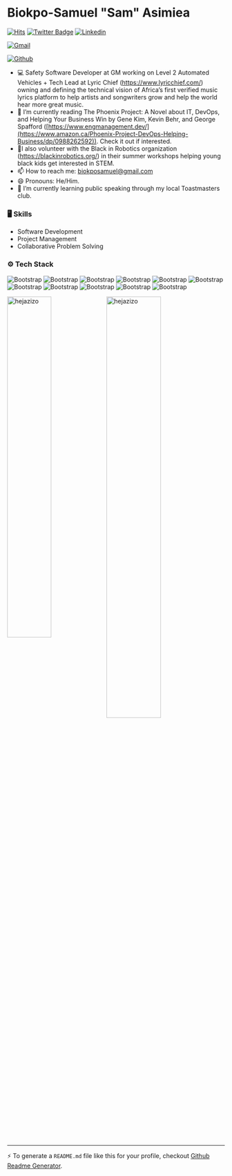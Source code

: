 # Biokpo-Samuel "Sam" Asimiea

[![Hits](https://hits.seeyoufarm.com/api/count/incr/badge.svg?url=https%3A%2F%2Fgithub.com%2Fhejazizo%2Fhejazizo&count_bg=%2379C83D&title_bg=%23555555&icon=&icon_color=%23E7E7E7&title=Profile+Views&edge_flat=false)](https://hits.seeyoufarm.com)
[![Twitter Badge](https://img.shields.io/badge/-Twitter-1da1f2?labelColor=1da1f2&logo=twitter&logoColor=white&link=https://twitter.com/SamuelBiokpo)](https://twitter.com/SamuelBiokpo)
[![Linkedin](https://img.shields.io/badge/-LinkedIn-blue?style=flat&logo=Linkedin&logoColor=white)](https://www.linkedin.com/in/biokpo-samuel-asimiea//)

[![Gmail](https://img.shields.io/badge/-Gmail-c14438?style=flat&logo=Gmail&logoColor=white)](mailto:biokposamuel@gmail.com)

[![Github](https://img.shields.io/github/followers/hejazizo?label=Follow&style=social)](https://github.com/hejazizo)

- 💻 Safety Software Developer at GM working on Level 2 Automated Vehicles + Tech Lead at Lyric Chief (https://www.lyricchief.com/) owning and defining the technical vision of Africa’s first verified music lyrics platform to help artists and songwriters grow and help the world hear more great music.
- 🤔 I’m currently reading The Phoenix Project: A Novel about IT, DevOps, and Helping Your Business Win by Gene Kim, Kevin Behr, and George Spafford ([https://www.engmanagement.dev/](https://www.amazon.ca/Phoenix-Project-DevOps-Helping-Business/dp/0988262592)). Check it out if interested.
- 🌱I also volunteer with the Black in Robotics organization (https://blackinrobotics.org/) in their summer workshops helping young black kids get interested in STEM.
- 📫 How to reach me: biokposamuel@gmail.com
- 😄 Pronouns: He/Him.
- 🏫 I’m currently learning public speaking through my local Toastmasters club.


### 🖥 Skills

- Software Development
- Project Management
- Collaborative Problem Solving
### ⚙️ Tech Stack

![Bootstrap](https://img.shields.io/badge/-C%2B%2B-05122A?style=flat&logo=C++&color=353535) ![Bootstrap](https://img.shields.io/badge/-C-05122A?style=flat&logo=C&color=353535) ![Bootstrap](https://img.shields.io/badge/-C%23-05122A?style=flat&logo=C#&color=353535) ![Bootstrap](https://img.shields.io/badge/-Python-05122A?style=flat&logo=Python&color=353535) ![Bootstrap](https://img.shields.io/badge/-Docker-05122A?style=flat&logo=Docker&color=353535) ![Bootstrap](https://img.shields.io/badge/-PyTorch-05122A?style=flat&logo=PyTorch&color=353535) ![Bootstrap](https://img.shields.io/badge/-MATLAB/Simulink-05122A?style=flat&logo=MATLAB/Simulink&color=353535) ![Bootstrap](https://img.shields.io/badge/-Visual%20Studio%20Code-05122A?style=flat&logo=Visual-Studio-Code&color=353535) ![Bootstrap](https://img.shields.io/badge/-Linux-05122A?style=flat&logo=Linux&color=353535) ![Bootstrap](https://img.shields.io/badge/-Webflow-05122A?style=flat&logo=Webflow&color=353535) ![Bootstrap](https://img.shields.io/badge/-HTML/CSS-05122A?style=flat&logo=HTML/CSS&color=353535)

<div>
  <img width="45%" align="left" src="https://github-readme-stats.vercel.app/api/top-langs?username=hejazizo&show_icons=true&locale=en&layout=compact" alt="hejazizo" />
  <img width="50%"  src="https://github-readme-streak-stats.herokuapp.com/?user=hejazizo&" alt="hejazizo" />
</div>


---
:zap: To generate a `README.md` file like this for your profile, checkout [Github Readme Generator](https://hejazizo-github-profile-readme-srcstreamlit-app-i6skm7.streamlit.app/).
